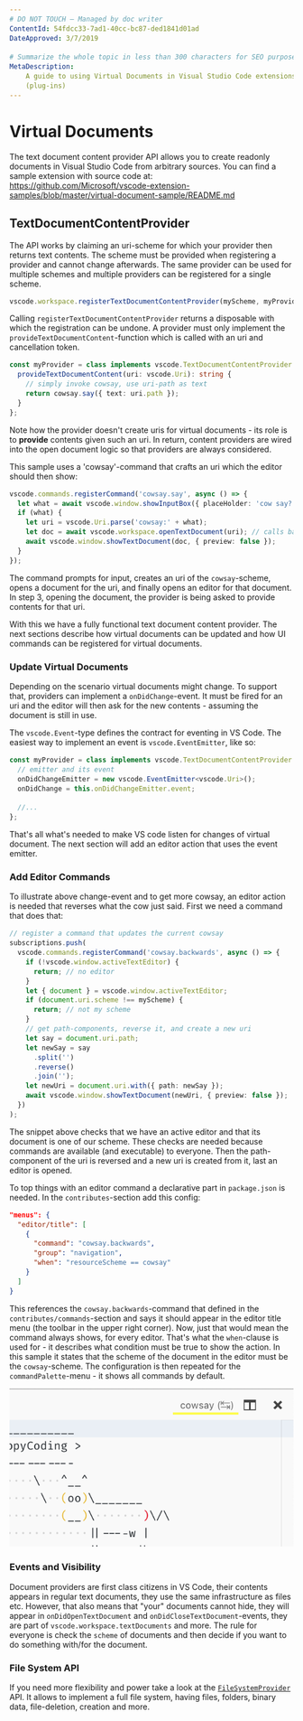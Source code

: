 ```yaml
---
# DO NOT TOUCH — Managed by doc writer
ContentId: 54fdcc33-7ad1-40cc-bc87-ded1841d01ad
DateApproved: 3/7/2019

# Summarize the whole topic in less than 300 characters for SEO purpose
MetaDescription:
    A guide to using Virtual Documents in Visual Studio Code extensions
    (plug-ins)
---
```


# Virtual Documents

The text document content provider API allows you to create readonly documents
in Visual Studio Code from arbitrary sources. You can find a sample extension
with source code at:
https://github.com/Microsoft/vscode-extension-samples/blob/master/virtual-document-sample/README.md

## TextDocumentContentProvider

The API works by claiming an uri-scheme for which your provider then returns
text contents. The scheme must be provided when registering a provider and
cannot change afterwards. The same provider can be used for multiple schemes and
multiple providers can be registered for a single scheme.

```ts
vscode.workspace.registerTextDocumentContentProvider(myScheme, myProvider);
```

Calling `registerTextDocumentContentProvider` returns a disposable with which
the registration can be undone. A provider must only implement the
`provideTextDocumentContent`-function which is called with an uri and
cancellation token.

```ts
const myProvider = class implements vscode.TextDocumentContentProvider {
  provideTextDocumentContent(uri: vscode.Uri): string {
    // simply invoke cowsay, use uri-path as text
    return cowsay.say({ text: uri.path });
  }
};
```

Note how the provider doesn't create uris for virtual documents - its role is to
**provide** contents given such an uri. In return, content providers are wired
into the open document logic so that providers are always considered.

This sample uses a 'cowsay'-command that crafts an uri which the editor should
then show:

```ts
vscode.commands.registerCommand('cowsay.say', async () => {
  let what = await vscode.window.showInputBox({ placeHolder: 'cow say?' });
  if (what) {
    let uri = vscode.Uri.parse('cowsay:' + what);
    let doc = await vscode.workspace.openTextDocument(uri); // calls back into the provider
    await vscode.window.showTextDocument(doc, { preview: false });
  }
});
```

The command prompts for input, creates an uri of the `cowsay`-scheme, opens a
document for the uri, and finally opens an editor for that document. In step 3,
opening the document, the provider is being asked to provide contents for that
uri.

With this we have a fully functional text document content provider. The next
sections describe how virtual documents can be updated and how UI commands can
be registered for virtual documents.

### Update Virtual Documents

Depending on the scenario virtual documents might change. To support that,
providers can implement a `onDidChange`-event. It must be fired for an uri and
the editor will then ask for the new contents - assuming the document is still
in use.

The `vscode.Event`-type defines the contract for eventing in VS Code. The
easiest way to implement an event is `vscode.EventEmitter`, like so:

```ts
const myProvider = class implements vscode.TextDocumentContentProvider {
  // emitter and its event
  onDidChangeEmitter = new vscode.EventEmitter<vscode.Uri>();
  onDidChange = this.onDidChangeEmitter.event;

  //...
};
```

That's all what's needed to make VS code listen for changes of virtual document.
The next section will add an editor action that uses the event emitter.

### Add Editor Commands

To illustrate above change-event and to get more cowsay, an editor action is
needed that reverses what the cow just said. First we need a command that does
that:

```ts
// register a command that updates the current cowsay
subscriptions.push(
  vscode.commands.registerCommand('cowsay.backwards', async () => {
    if (!vscode.window.activeTextEditor) {
      return; // no editor
    }
    let { document } = vscode.window.activeTextEditor;
    if (document.uri.scheme !== myScheme) {
      return; // not my scheme
    }
    // get path-components, reverse it, and create a new uri
    let say = document.uri.path;
    let newSay = say
      .split('')
      .reverse()
      .join('');
    let newUri = document.uri.with({ path: newSay });
    await vscode.window.showTextDocument(newUri, { preview: false });
  })
);
```

The snippet above checks that we have an active editor and that its document is
one of our scheme. These checks are needed because commands are available (and
executable) to everyone. Then the path-component of the uri is reversed and a
new uri is created from it, last an editor is opened.

To top things with an editor command a declarative part in `package.json` is
needed. In the `contributes`-section add this config:

```json
"menus": {
  "editor/title": [
    {
      "command": "cowsay.backwards",
      "group": "navigation",
      "when": "resourceScheme == cowsay"
    }
  ]
}
```

This references the `cowsay.backwards`-command that defined in the
`contributes/commands`-section and says it should appear in the editor title
menu (the toolbar in the upper right corner). Now, just that would mean the
command always shows, for every editor. That's what the `when`-clause is used
for - it describes what condition must be true to show the action. In this
sample it states that the scheme of the document in the editor must be the
`cowsay`-scheme. The configuration is then repeated for the
`commandPalette`-menu - it shows all commands by default.

![cowsay-bwd](images/virtual-documents/cowsay-bwd.png)

### Events and Visibility

Document providers are first class citizens in VS Code, their contents appears
in regular text documents, they use the same infrastructure as files etc.
However, that also means that "your" documents cannot hide, they will appear in
`onDidOpenTextDocument` and `onDidCloseTextDocument`-events, they are part of
`vscode.workspace.textDocuments` and more. The rule for everyone is check the
`scheme` of documents and then decide if you want to do something with/for the
document.

### File System API

If you need more flexibility and power take a look at the
[`FileSystemProvider`](/api/references/vscode-api#FileSystemProvider) API. It
allows to implement a full file system, having files, folders, binary data,
file-deletion, creation and more.
